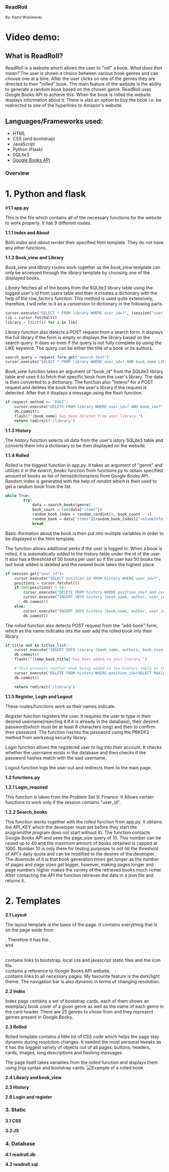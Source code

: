 ### **ReadRoll**
<sub>By: Kamil Wiśniewski</sub>

# Video demo:

## **What is ReadRoll?**

ReadRoll is a website which allows the user to "roll" a book. *What does that mean?* The user is shown a choice between various book genres and can choose one at a time. After the user clicks on one of the genres they are directed to their "rolled" book. The main feature of the website is the ability to generate a random book based on the chosen genre. ReadRoll uses Google Books API to achieve this. When the book is rolled the website displays information about it. There is also an option to buy the book i.e. be redirected to one of the hyperlinks to Amazon's website.

## Languages/Frameworks used:
- HTML
- CSS (and bootstrap)
- JavaScript
- Python (Flask)
- SQLite3
- [Google Books API](https://developers.google.com/books/)

### Overview

# **1. Python and flask**

#**1.1 app.py**

This is the file which contains all of the necessary functions for the website to work properly. It has 9 different routes.

**1.1.1 Index and About**

Both *index* and *about* render their specified html template. They do not have any other functions.

**1.1.2 Book_view and Library**

*Book_view* and *library* routes work together as the *book_view* template can only be accessed through the *library* template by choosing one of the displayed books.

*Library* fetches all of the books from the SQLite3 library table using the logged user's id from users table and then it creates a dictionary with the help of the row_factory function. This method is used quite extensively, therefore, I will refer to it as a conversion to dictionary in the following parts.
```python
cursor.execute("SELECT * FROM library WHERE user_id=?", (session["user_id"],))
lib = cursor.fetchall()
library = [dict(i) for i in lib]
```
*Library* function also detects a POST request from a search form. It displays the full library if the form is empty or displays the library based on the search query. It does so even if the query is not fully complete by using the LIKE keyword. The query can be either the title of a book or its authors.
```python
search_query = request.form.get("search-text")
cursor.execute("SELECT * FROM library WHERE user_id=? AND book_name LIKE ? OR user_id=? AND authors LIKE ?", (session["user_id"], f'%{search_query}%', session["user_id"], f'%{search_query}%'))
```

*Book_view* function takes an argument of "book_id" from the SQLite3 library table and uses it to fetch that specific book from the user's library. The data is then converted to a dictionary. The function also "listens" for a POST request and deletes the book from the user's library if the request is detected. After that it displays a message using the flash function.
```python
if request.method == 'POST':
    cursor.execute("DELETE FROM library WHERE user_id=? AND book_id=?", (session["user_id"], book_id))
    db.commit()
    flash(f"{book_name} has been deleted from your library.")
    return redirect('/library')
```

**1.1.3 History**

The *history* function selects all data from the user's istory SQLite3 table and converts them into a dictionary to be then displayed on the website.

**1.1.4 Rolled**

*Rolled* is the biggest function in app.py. It takes an argument of "genre" and utilizes it in the *search_books* function from functions.py to obtain specified amount of books as list of items(dictionaries) from Google Books API. Random index is generated with the help of *randint* which is then used to get a random book from the list.
```python
while True:
        try:
            data = search_books(genre)
            book_count = len(data["items"])
            random_book_index = random.randint(0, book_count - 1)
            random_book = data["items"][random_book_index]["volumeInfo"]
            break
```
Basic iformation about the book is then put into multiple variables in order to be displayed in the html template.

The function allows additional perks if the user is logged in. When a book is rolled, it is automatically added to the history table under the id of the user. It also has a threshold of 50 books per user so if the user has 50 books the last book added is deleted and the newest book takes the highest place.
```python
if session.get("user_id"):
    cursor.execute("SELECT position_id FROM history WHERE user_id=?", (session["user_id"],))
    positions = cursor.fetchall()
    if len(positions) > 50:
        cursor.execute("DELETE FROM history WHERE position_id=? and user_id=?", (positions[0], session["user_id"]))
        cursor.execute("INSERT INTO history (book_name, author, user_id) VALUES (?, ?, ?)", (book_title, book_authors, session["user_id"]))
        db.commit()
    else:
        cursor.execute("INSERT INTO history (book_name, author, user_id) VALUES (?, ?, ?)", (book_title, book_authors, session["user_id"]))
        db.commit()
```

The *rolled* function also detects POST request from the "add-book" form, which as the name indicates lets the user add the rolled book into their library.
```python
if title not in titles_list:
    cursor.execute("INSERT INTO library (book_name, authors, book_cover, published_date, book_description, book_genre, book_publisher, book_pages, user_id) VALUES (?, ?, ?, ?, ?, ?, ?, ?, ?)", (temp_book_title, temp_book_authors, temp_book_cover, temp_book_date, temp_book_description, temp_book_genre, temp_book_publisher, temp_book_pages, session["user_id"]))
    db.commit()
    flash(f"{temp_book_title} has been added to your library.")

    # This prevents another book being added to the history table as the page refreshes following the POST form submission
    cursor.execute("DELETE FROM history WHERE position_id=(SELECT MAX(position_id) FROM history) AND user_id=?", (session["user_id"],))
    db.commit()

    return redirect('/library')
```

**1.1.5 Register, Login and Logout**

These routes/functions work as their names indicate.

*Register* function registers the user. It requires the user to type in their desired username(rejecting it if it is already in the database), their desired password(which must be at least 8 characters long) and then to confirm their password. The function hashes the password using the PBKDF2 method from werkzeug.security library.

*Login* function allows the registered user to log into their account. It checks whether the username exists in the database and then checks if the password hashes match with the said username.

Logout function logs the user out and redirects them to the main page.

**1.2 functions.py**

**1.2.1 Login_required**

This function is taken from the Problem Set 9: Finance. It Allows certain functions to work only if the session contains "user_id".

**1.2.2 Search_books**

This function works together with the *rolled* function from app.py. It obtains the API_KEY which the developer must set before they start the program(the program does not start without it). The function contacts Google Books API and uses the page_size query of 10. This number can be raised up to 40 and the maximum amount of books obtained is capped at 1000. Number 10 is only there for testing purposes to not hit the threshold of API's daily quota and can be modified to the desires of the developer. The downside of it is that book generation times get longer as the number of pages and page sizes get bigger, however, making pages longer and page numbers higher makes the variety of the retrieved books much richer. After contacting the API the function retrieves the data in a json file and returns it.

# **2. Templates**

**2.1 Layout**

The layout template is the basis of the page. It contains everything that is on the page aside from <main>. Therefore it has the <head>, <nav> and <footer>. 
<head> contains links to bootstrap, local css and javascript static files and the icon file. 
<footer> contains a reference to Google Books API website. 
<nav> contains links to all necessary pages. My favourite feature is the dark/light theme. The navigation bar is also dynamic in terms of changing resolution.

**2.2 Index**

Index page contains a set of bootstrap cards, each of them shows an exemplary book cover of a given genre as well as the name of each genre in the card header. There are 25 genres to chose from and they represent genres present in Google Books.

**2.3 Rolled**

Rolled template contains a little bit of CSS code which helps the page stay dynamic during resolution changes. It needed the most personal tweaks as it has the biggest variety of objects out of all pages: buttons, headers, cards, images, long descriptions and flashing messages.

The page itself takes variables from the *rolled* function and displays them using jinja syntax and bootstrap cards.
![Example of a rolled book](./rolled_example.png)

**2.4 Library and book_view**



**2.5 History**

**2.6 Login and register**

# **3. Static**

**3.1 CSS**

**3.2 JS**

# **4. Database**

**4.1 readroll.db**

**4.2 readroll.sql**
